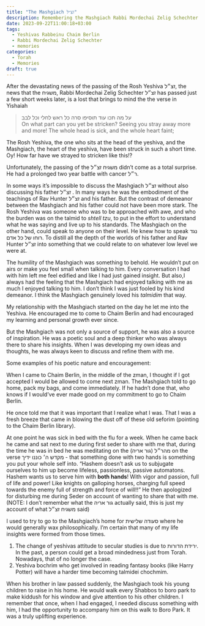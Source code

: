 ```yaml
---
title: "The Mashgiach זצ״ל"
description: Remembering the Mashgiach Rabbi Mordechai Zelig Schechter זצ״ל
date: 2023-09-22T11:00:18+03:00
tags:
  - Yeshivas Rabbeinu Chaim Berlin
  - Rabbi Mordechai Zelig Schechter
  - memories
categories:
  - Torah
  - Memories
draft: true
---
```


After the devastating news of the passing of the Rosh Yeshiva זצ״ל, the news that the משגיח, Rabbi Mordechai Zelig Schechter זצ״ל has passed just a few short weeks later, is a lost that brings to mind the the verse in Yishaiah

> על מה תכו עוד תוסיפו סרה כל ראש לחלי וכל לבב \
> On what part can you yet be stricken? Seeing you stray away more and more! The whole head is sick, and the whole heart faint;

The Rosh Yeshiva, the one who sits at the head of the yeshiva, and the Mashgiach, the heart of the yeshiva, have been struck in such a short time. Oy! How far have we strayed to stricken like this!?

Unfortunately, the passing of the משגיח זצ״ל didn’t come as a total surprise. He had a prolonged two year battle with cancer ר״ל.

In some ways it’s impossible to discuss the Mashgiach זצ״ל without also discussing his father זצ״ל . In many ways he was the embodiment of the teachings of Rav Hunter זצ״ל and his father. But the contrast of demeanor between the Mashgiach and his father could not have been more stark. The Rosh Yeshiva was someone who was to be approached with awe, and who the burden was on the talmid to _shtell tzu_, to put in the effort to understand what he was saying and live up to his standards. The Mashgiach on the other hand, could speak to anyone on their level. He knew how to speak נגד רוחו של כל אדם. To distill all the depth of the worlds of his father and Rav Hunter זצ״ל into something that we could relate to on whatever low level we were at.

The humility of the Mashgiach was something to behold. He wouldn’t put on airs or make you feel small when talking to him. Every conversation I had with him left me feel edified and like I had just gained insight. But also,I always had the feeling that the Mashgiach had enjoyed talking with me as much I enjoyed talking to him. I don’t think I was just fooled by his kind demeanor. I think the Mashgiach genuinely loved his _talmidim_ that way.

My relationship with the Mashgiach started on the day he let me into the Yeshiva. He encouraged me to come to Chaim Berlin and had encouraged my learning and personal growth ever since.

But the Mashgiach was not only a source of support, he was also a source of inspiration. He was a poetic soul and a deep thinker who was always there to share his insights. When I was developing my own ideas and thoughts, he was always keen to discuss and refine them with me.

Some examples of his poetic nature and encouragement:

When I came to Chaim Berlin, in the middle of the zman, I thought if I got accepted I would be allowed to come next zman. The Mashgiach told to go home, pack my bags, and come immediately. If he hadn’t done that, who knows if I would’ve ever made good on my commitment to go to Chaim Berlin.

He once told me that it was important that I realize what I was. That I was a fresh breeze that came in blowing the dust off of these old seforim (pointing to the Chaim Berlin library).

At one point he was sick in bed with the flu for a week. When he came back he came and sat next to me during first seder to share with me that, during the time he was in bed he was meditating on the מהר״ל (גור אריה) on the verse מקדש ה׳ כוננו ידיך - that something done with two hands is something you put your whole self into. “Hashem doesn’t ask us to subjugate ourselves to him up become lifeless, passionless, passive automatons. Hashem wants us to serve him with **both hands**! With vigor and passion, full of life and power! Like knights on galloping horses, charging full speed towards the enemy full of strength and force of will!!” He then apologized for disturbing me during Seder on account of wanting to share that with me. (NOTE: I don’t remember what the גור אריה actually said, this is just my account of what משגיח זצ״ל said)

I used to try to go to the Mashgiach’s home for סעודה שלישית where he would generally wax philosophically. I’m certain that many of my life insights were formed from those times.

1. The change of yeshivas attitude to secular studies is due to ירידת הדורות. In the past, a person could get a broad mindedness just from Torah. Nowadays, that of no longer the case.
2. Yeshiva bochrim who get involved in reading fantasy books (like Harry Potter) will have a harder time becoming talmidei chochmim.

When his brother in law passed suddenly, the Mashgiach took his young children to raise in his home. He would walk every Shabbos to boro park to make kiddush for his window and give attention to his other children. I remember that once, when I had engaged, I needed discuss something with him, I had the opportunity to accompany him on this walk to Boro Park. It was a truly uplifting experience.
